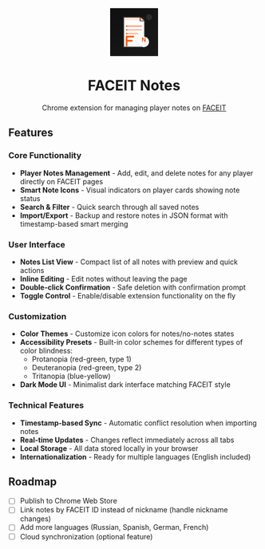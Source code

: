 <div align="center">
  <img src="icons/icon128.png" alt="FACEIT Notes" width="96" height="96">
  <h1>FACEIT Notes</h1>
  <p>Chrome extension for managing player notes on <a href="https://www.faceit.com">FACEIT</a></p>
</div>

## Features

### Core Functionality
- **Player Notes Management** - Add, edit, and delete notes for any player directly on FACEIT pages
- **Smart Note Icons** - Visual indicators on player cards showing note status
- **Search & Filter** - Quick search through all saved notes
- **Import/Export** - Backup and restore notes in JSON format with timestamp-based smart merging

### User Interface
- **Notes List View** - Compact list of all notes with preview and quick actions
- **Inline Editing** - Edit notes without leaving the page
- **Double-click Confirmation** - Safe deletion with confirmation prompt
- **Toggle Control** - Enable/disable extension functionality on the fly

### Customization
- **Color Themes** - Customize icon colors for notes/no-notes states
- **Accessibility Presets** - Built-in color schemes for different types of color blindness:
  - Protanopia (red-green, type 1)
  - Deuteranopia (red-green, type 2)
  - Tritanopia (blue-yellow)
- **Dark Mode UI** - Minimalist dark interface matching FACEIT style

### Technical Features
- **Timestamp-based Sync** - Automatic conflict resolution when importing notes
- **Real-time Updates** - Changes reflect immediately across all tabs
- **Local Storage** - All data stored locally in your browser
- **Internationalization** - Ready for multiple languages (English included)

## Roadmap

- [ ] Publish to Chrome Web Store
- [ ] Link notes by FACEIT ID instead of nickname (handle nickname changes)
- [ ] Add more languages (Russian, Spanish, German, French)
- [ ] Cloud synchronization (optional feature)
